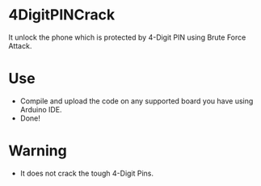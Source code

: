 # 4DigitPINCrack
It unlock the phone which is protected by 4-Digit PIN using Brute Force Attack.

# Use
- Compile and upload the code on any supported board you have using Arduino IDE.
- Done!

# Warning
- It does not crack the tough 4-Digit Pins.
